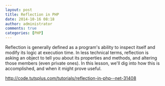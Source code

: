 ```yaml
---
layout: post
title: Reflection in PHP
date: 2014-10-16 08:18
author: administrator
comments: true
categories: [PHP]
---
```

Reflection is generally defined as a program's ability to inspect itself and modify its logic at execution time. In less technical terms, reflection is asking an object to tell you about its properties and methods, and altering those members (even private ones). In this lesson, we'll dig into how this is accomplished, and when it might prove useful.

http://code.tutsplus.com/tutorials/reflection-in-php--net-31408
